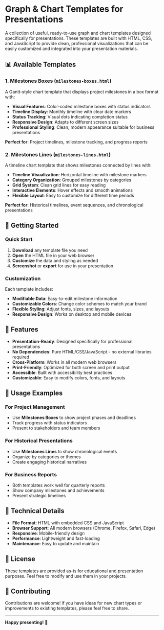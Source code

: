 # Graph & Chart Templates for Presentations

A collection of useful, ready-to-use graph and chart templates designed specifically for presentations. These templates are built with HTML, CSS, and JavaScript to provide clean, professional visualizations that can be easily customized and integrated into your presentation materials.

## 📊 Available Templates

### 1. **Milestones Boxes** (`milestones-boxes.html`)
A Gantt-style chart template that displays project milestones in a box format with:
- **Visual Features**: Color-coded milestone boxes with status indicators
- **Timeline Display**: Monthly timeline with clear date markers
- **Status Tracking**: Visual dots indicating completion status
- **Responsive Design**: Adapts to different screen sizes
- **Professional Styling**: Clean, modern appearance suitable for business presentations

**Perfect for**: Project timelines, milestone tracking, and progress reports

### 2. **Milestones Lines** (`milestones-lines.html`)
A timeline chart template that shows milestones connected by lines with:
- **Timeline Visualization**: Horizontal timeline with milestone markers
- **Category Organization**: Grouped milestones by categories
- **Grid System**: Clean grid lines for easy reading
- **Interactive Elements**: Hover effects and smooth animations
- **Flexible Layout**: Easy to customize for different time periods

**Perfect for**: Historical timelines, event sequences, and chronological presentations

## 🚀 Getting Started

### Quick Start
1. **Download** any template file you need
2. **Open** the HTML file in your web browser
3. **Customize** the data and styling as needed
4. **Screenshot** or **export** for use in your presentation

### Customization
Each template includes:
- **Modifiable Data**: Easy-to-edit milestone information
- **Customizable Colors**: Change color schemes to match your brand
- **Flexible Styling**: Adjust fonts, sizes, and layouts
- **Responsive Design**: Works on desktop and mobile devices

## 🎨 Features

- **Presentation-Ready**: Designed specifically for professional presentations
- **No Dependencies**: Pure HTML/CSS/JavaScript - no external libraries required
- **Cross-Platform**: Works in all modern web browsers
- **Print-Friendly**: Optimized for both screen and print output
- **Accessible**: Built with accessibility best practices
- **Customizable**: Easy to modify colors, fonts, and layouts

## 📝 Usage Examples

### For Project Management
- Use **Milestones Boxes** to show project phases and deadlines
- Track progress with status indicators
- Present to stakeholders and team members

### For Historical Presentations
- Use **Milestones Lines** to show chronological events
- Organize by categories or themes
- Create engaging historical narratives

### For Business Reports
- Both templates work well for quarterly reports
- Show company milestones and achievements
- Present strategic timelines

## 🔧 Technical Details

- **File Format**: HTML with embedded CSS and JavaScript
- **Browser Support**: All modern browsers (Chrome, Firefox, Safari, Edge)
- **Responsive**: Mobile-friendly design
- **Performance**: Lightweight and fast-loading
- **Maintenance**: Easy to update and maintain

## 📄 License

These templates are provided as-is for educational and presentation purposes. Feel free to modify and use them in your projects.

## 🤝 Contributing

Contributions are welcome! If you have ideas for new chart types or improvements to existing templates, please feel free to share.

---

**Happy presenting!** 🎯